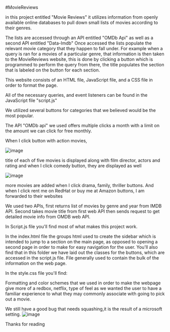#MovieReviews

in this project entitled "Movie Reviews" it utilizes information from openly available online databases to pull down small lists of movies according to their genres.

The lists are accessed through an API entitled "OMDb Api" as well as a second API entitled "Data-Imdb"
Once accessed the lists populate the relevant movie category that they happen to fall under.
For example when a query is ran for a movies of a particular genre, that information is then taken
to the MovieReviews website, this is done by clicking a button which is programmed to perform the query
from there, the title populates the section that is labeled on the button for each section.

This website consists of an HTML file, JavaScript file, and a CSS file in order to format the page.

All of the necessary queries, and event listeners can be found in the JavaScript file "script.js"

We utilized several buttons for categories that we believed would be the most popular.

The API "OMDb api" we used offers multiple clicks a month with a limit on the amount we can click for free monthly.

When I click button with action movies,

![image](https://user-images.githubusercontent.com/88108211/134759518-79814fb1-798d-4d0a-b85c-3a8fcb9866e3.png)

title of each of five movies is displayed along with film director, actors and rating
and when I click comedy button, they are displayed as well

![image](https://user-images.githubusercontent.com/88108211/134759551-2c07336c-d3d4-403c-abb0-1b70fb476138.png)

more movies are added when I click drama, family, thriller buttons.
And when I click rent me on RedHat or buy me at Amazon buttons, I am forwarded to their websites


We used two APIs, first returns list of movies by genre and year from IMDB API. Second takes movie title from first web API then sends request to get detailed movie info from OMDB web API.


In Script.js file you'll find most of what makes this project work.

In the index.html file the groups html used to create the sidebar which is intended to jump to a section on the main page, as opposed to
opening a second page in order to make for easy navigation for the user.
You'll also find that in this folder we have laid out the classes for the buttons, which are accessed in the script.js file.
File generally used to contain the bulk of the information on the web page.

In the style.css file you'll find:

Formatting and color schemes that we used in order to make the webpage give more of a redbox, netflix, type of feel as we
wanted the user to have a familiar experience to what they may commonly associate with going to pick out a movie.

We still have a good bug that needs squashing,it is the result of a microsoft setting.
![image](https://user-images.githubusercontent.com/88108211/134757900-820debcc-071b-4ae2-b0eb-9bf138ee2841.png)


Thanks for reading
